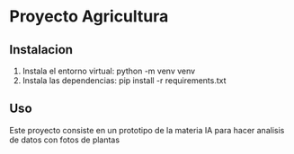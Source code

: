 # Proyecto Agricultura

## Instalacion

1. Instala el entorno virtual: python -m venv venv
2. Instala las dependencias: pip install -r requirements.txt

## Uso

Este proyecto consiste en un prototipo de la materia IA para hacer analisis de datos con fotos de plantas